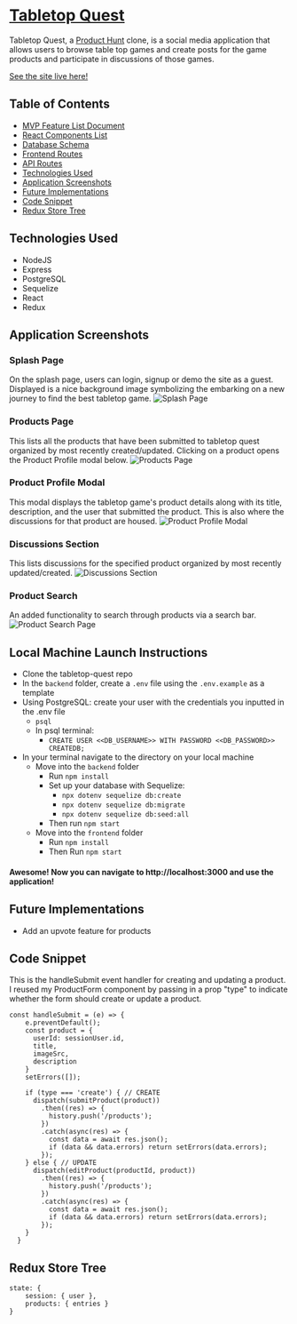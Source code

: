 
# [Tabletop Quest](https://tabletopquest.herokuapp.com/)

Tabletop Quest, a [Product Hunt](https://www.producthunt.com/) clone, is a social media application that allows users to browse table top games and create posts for the game products and participate in discussions of those games.

[See the site live here!](https://tabletopquest.herokuapp.com/)

## Table of Contents
* [MVP Feature List Document](https://github.com/bobaguardian/tabletop-quest/wiki/MVP-Feature-List)
* [React Components List](https://github.com/bobaguardian/tabletop-quest/wiki/React-Components)
* [Database Schema](https://github.com/bobaguardian/tabletop-quest/wiki/Database-Schema)
* [Frontend Routes](https://github.com/bobaguardian/tabletop-quest/wiki/Frontend-Routes)
* [API Routes](https://github.com/bobaguardian/tabletop-quest/wiki/API-Documentation)
* [Technologies Used](https://github.com/bobaguardian/tabletop-quest#technologies-used)
* [Application Screenshots](https://github.com/bobaguardian/tabletop-quest#application-screenshots)
* [Future Implementations](https://github.com/bobaguardian/tabletop-quest#future-implementations)
* [Code Snippet](https://github.com/bobaguardian/tabletop-quest#Code-Snippet)
* [Redux Store Tree](https://github.com/bobaguardian/tabletop-quest#redux-store-tree)

## Technologies Used
* NodeJS
* Express
* PostgreSQL
* Sequelize
* React
* Redux

## Application Screenshots

### Splash Page
On the splash page, users can login, signup or demo the site as a guest.  Displayed is a nice background image symbolizing the embarking on a new journey to find the best tabletop game. 
![Splash Page](https://github.com/bobaguardian/tabletop-quest/blob/main/frontend/public/images/splash-page-with-links.JPG)

### Products Page
This lists all the products that have been submitted to tabletop quest organized by most recently created/updated. Clicking on a product opens the Product Profile modal below.
![Products Page](https://github.com/bobaguardian/tabletop-quest/blob/main/frontend/public/images/products-page.png)

### Product Profile Modal
This modal displays the tabletop game's product details along with its title, description, and the user that submitted the product.  This is also where the discussions for that product are housed.
![Product Profile Modal](https://github.com/bobaguardian/tabletop-quest/blob/main/frontend/public/images/product-profile-modal.JPG)

### Discussions Section
This lists discussions for the specified product organized by most recently updated/created.
![Discussions Section](https://github.com/bobaguardian/tabletop-quest/blob/main/frontend/public/images/discussions-section.JPG)

### Product Search
An added functionality to search through products via a search bar.
![Product Search Page](https://github.com/bobaguardian/tabletop-quest/blob/main/frontend/public/images/product-search.PNG)

## Local Machine Launch Instructions
* Clone the tabletop-quest repo
* In the `backend` folder, create a `.env` file using the `.env.example` as a template
* Using PostgreSQL: create your user with the credentials you inputted in the .env file
  * `psql`
  * In psql terminal:
    * `CREATE USER <<DB_USERNAME>> WITH PASSWORD <<DB_PASSWORD>> CREATEDB;`
* In your terminal navigate to the directory on your local machine
  * Move into the `backend` folder
    * Run `npm install`
    * Set up your database with Sequelize:
      * `npx dotenv sequelize db:create`
      * `npx dotenv sequelize db:migrate`
      * `npx dotenv sequelize db:seed:all`
    * Then run `npm start`
  * Move into the `frontend` folder
    * Run `npm install`
    * Then Run `npm start`
#### Awesome! Now you can navigate to http://localhost:3000 and use the application!

## Future Implementations
* Add an upvote feature for products

## Code Snippet
This is the handleSubmit event handler for creating and updating a product.  I reused my ProductForm component by passing in a prop "type" to indicate whether the form should create or update a product.
```
const handleSubmit = (e) => {
    e.preventDefault();
    const product = {
      userId: sessionUser.id,
      title,
      imageSrc,
      description
    }
    setErrors([]);

    if (type === 'create') { // CREATE
      dispatch(submitProduct(product))
        .then((res) => {
          history.push('/products');
        })
        .catch(async(res) => {
          const data = await res.json();
          if (data && data.errors) return setErrors(data.errors);
        });
    } else { // UPDATE
      dispatch(editProduct(productId, product))
        .then((res) => {
          history.push('/products');
        })
        .catch(async(res) => {
          const data = await res.json();
          if (data && data.errors) return setErrors(data.errors);
        });
    }
  }
```

## Redux Store Tree

    state: {
	    session: { user },
	    products: { entries }
    }
